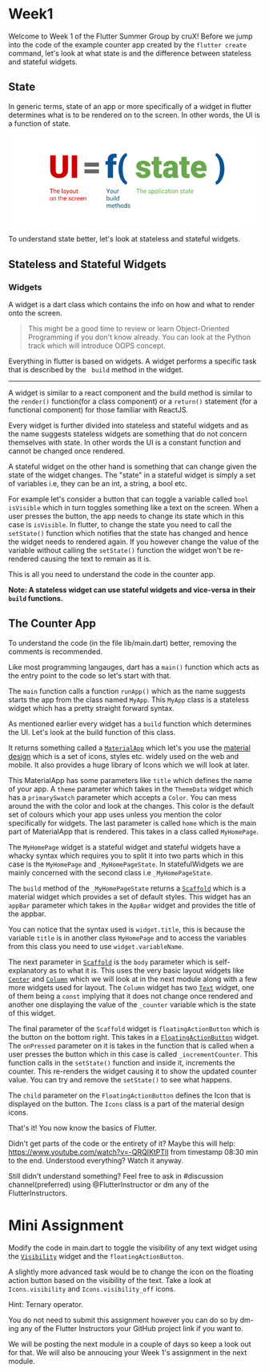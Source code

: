 ﻿---
label: The Counter App
order: 200
---

# Week1
Welcome to Week 1 of the Flutter Summer Group by cruX!
Before we jump into the code of the example counter app created by the `flutter create` command, let's look at what state is and the difference between stateless and stateful widgets.

## State
In generic terms, state of an app or more specifically of a widget in flutter determines what is to be rendered on to the screen. In other words, the UI is a function of state.

![UI as a Function of State](../static/ui-equals-function-of-state.png "UI as Function of State")

To understand state better, let's look at stateless and stateful widgets.

## Stateless and Stateful Widgets
### Widgets
A widget is a dart class which contains the info on how and what to render onto the screen.

> This might be a good time to review or learn Object-Oriented Programming if you don't know already. You can look at the Python track which will introduce OOPS concept.

Everything in flutter is based on widgets. A widget performs a specific task that is described by the ` build` method in the widget.

----

A widget is similar to a react component and the build method is similar to the `render()` function(for a class component) or a `return()` statement (for a functional component) for those familiar with ReactJS.

Every widget is further divided into stateless and stateful widgets and as the name suggests stateless widgets are something that do not concern themselves with state. In other words the UI is a constant function and cannot be changed once rendered.

A stateful widget on the other hand is something that can change given the state of the widget changes. The "state" in a stateful widget is simply a set of variables i.e, they can be an int, a string, a bool etc.

For example let's consider a button that can toggle a variable called `bool isVisible` which in turn toggles something like a text on the screen. When a user presses the button, the app needs to change its state which in this case is `isVisible`. In flutter, to change the state you need to call the `setState()` function which notifies that the state has changed and hence the widget needs to rendered again. If you however change the value of the variable without calling the `setState()` function the widget won't be re-rendered causing the text to remain as it is.

This is all you need to understand the code in the counter app.

**Note: A stateless widget can use stateful widgets and vice-versa in their `build` functions.**

## The Counter App
To understand the code (in the file lib/main.dart) better, removing the comments is recommended.

Like most programming langauges, dart has a `main()` function which acts as the entry point to the code so let's start with that.

The `main` function calls a function `runApp()` which as the name suggests starts the app from the class named `MyApp`. This `MyApp` class is a stateless widget which has a pretty straight forward syntax.

As mentioned earlier every widget has a `build` function which determines the UI. Let's look at the build function of this class.

It returns something called a <a href="https://api.flutter.dev/flutter/material/MaterialApp-class.html">`MaterialApp`</a> which let's you use the <a href="material design">material design</a> which is a set of icons, styles etc. widely used on the web and mobile. It also provides a huge library of Icons which we will look at later.

This MaterialApp has some parameters like `title` which defines the name of your app. A `theme` parameter which takes in the `ThemeData` widget which has a `primarySwatch` parameter which accepts a `Color`. You can mess around the with the color and look at the changes. This color is the default set of colours which your app uses unless you mention the color specifically for widgets. The last parameter is called `home` which is the main part of MaterialApp that is rendered. This takes in a class called `MyHomePage`.

The `MyHomePage` widget is a stateful widget and stateful widgets have a whacky syntax which requires you to split it into two parts which in this case is the `MyHomePage` and `_MyHomePageState`. In statefulWidgets we are mainly concerned with the second class i.e `_MyHomePageState`.

The `build` method of the `_MyHomePageState` returns a <a href="https://api.flutter.dev/flutter/material/Scaffold-class.html">`Scaffold`</a> which is a material widget which provides a set of default styles. This widget has an `appBar` parameter which takes in the <a chref = "https://api.flutter.dev/flutter/material/AppBar-class.html">`AppBar`</a> widget and provides the title of the appbar.

You can notice that the syntax used is `widget.title`, this is because the variable `title` is in another class `MyHomePage` and to access the variables from this class you need to use `widget.variableName`.

The next parameter in <a href="https://api.flutter.dev/flutter/material/Scaffold-class.html">`Scaffold`</a> is the `body` parameter which is self-explanatory as to what it is. This uses the very basic layout widgets like <a href="https://api.flutter.dev/flutter/widgets/Center-class.html">`Center`</a> and <a href="https://api.flutter.dev/flutter/widgets/Column-class.html">`Column`</a> which we will look at in the next module along with a few more widgets used for layout. The `Column` widget has two <a href="https://api.flutter.dev/flutter/dart-html/Text-class.html">`Text`</a> widget, one of them being a `const` implying that it does not change once rendered and another one displaying the value of the `_counter` variable which is the state of this widget.

The final parameter of the `Scaffold` widget is `floatingActionButton` which is the button on the bottom right. This takes in a <a href="https://api.flutter.dev/flutter/material/FloatingActionButton-class.html">`FloatingActionButton`</a> widget. The `onPressed` parameter on it is takes in the function that is called when a user presses the button which in this case is called `_incrementCounter`. This function calls in the `setState()` function and inside it, increments the counter. This re-renders the widget causing it to show the updated counter value.
You can try and remove the `setState()` to see what happens.

The `child` parameter on the `FloatingActionButton` defines the Icon that is displayed on the button. The `Icons` class is a part of the material design icons.

That's it! You now know the basics of Flutter.

Didn't get parts of the code or the entirety of it? Maybe this will help: https://www.youtube.com/watch?v=-QRQIKtPTlI from timestamp 08:30 min to the end. Understood everything? Watch it anyway.

Still didn't understand something? Feel free to ask in #discussion channel(preferred) using @FlutterInstructor or dm any of the FlutterInstructors.

# Mini Assignment
Modify the code in main.dart to toggle the visibility of any text widget using the <a href="https://api.flutter.dev/flutter/widgets/Visibility-class.html">`Visibility`</a> widget and the `floatingActionButton`.

A slightly more advanced task would be to change the icon on the floating action button based on the visibility of the text. Take a look at `Icons.visibility` and `Icons.visibility_off` icons.

Hint: Ternary operator.

You do not need to submit this assignment however you can do so by dm-ing any of the Flutter Instructors your GitHub project link if you want to.

We will be posting the next module in a couple of days so keep a look out for that. We will also be annoucing your Week 1's assignment in the next module.
